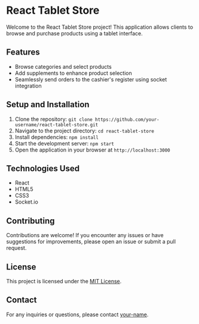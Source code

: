# React Tablet Store

Welcome to the React Tablet Store project! This application allows clients to browse and purchase products using a tablet interface.

## Features

- Browse categories and select products
- Add supplements to enhance product selection
- Seamlessly send orders to the cashier's register using socket integration

## Setup and Installation

1. Clone the repository: `git clone https://github.com/your-username/react-tablet-store.git`
2. Navigate to the project directory: `cd react-tablet-store`
3. Install dependencies: `npm install`
4. Start the development server: `npm start`
5. Open the application in your browser at `http://localhost:3000`

## Technologies Used

- React
- HTML5
- CSS3
- Socket.io

## Contributing

Contributions are welcome! If you encounter any issues or have suggestions for improvements, please open an issue or submit a pull request.

## License

This project is licensed under the [MIT License](LICENSE).

## Contact

For any inquiries or questions, please contact [your-name](mailto:your-email@example.com).

